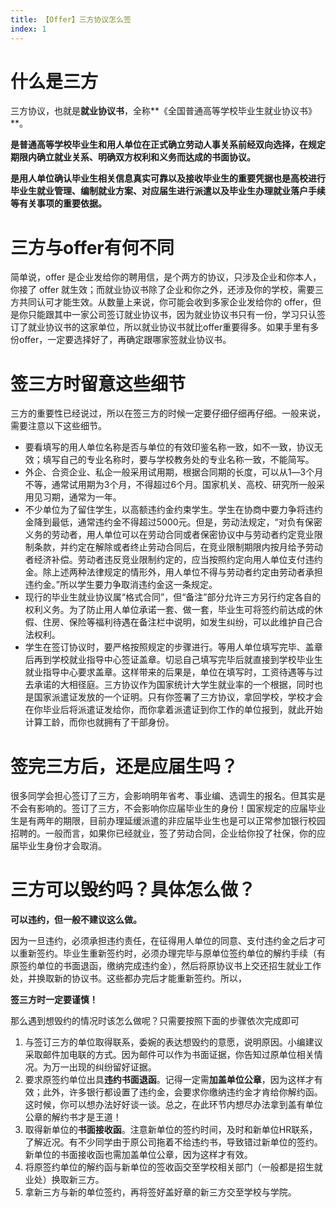 ```yaml
---
title: 【Offer】三方协议怎么签
index: 1
---
```


# 什么是三方

三方协议，也就是**就业协议书**，全称**《全国普通高等学校毕业生就业协议书》**。

**是普通高等学校毕业生和用人单位在正式确立劳动人事关系前经双向选择，在规定期限内确立就业关系、明确双方权利和义务而达成的书面协议。**

**是用人单位确认毕业生相关信息真实可靠以及接收毕业生的重要凭据也是高校进行毕业生就业管理、编制就业方案、对应届生进行派遣以及毕业生办理就业落户手续等有关事项的重要依据。**

# 三方与offer有何不同

简单说，offer 是企业发给你的聘用信，是个两方的协议，只涉及企业和你本人，你接了 offer 就生效；而就业协议书除了企业和你之外，还涉及你的学校，需要三方共同认可才能生效。从数量上来说，你可能会收到多家企业发给你的 offer，但是你只能跟其中一家公司签订就业协议书，因为就业协议书只有一份，学习只认签订了就业协议书的这家单位，所以就业协议书就比offer重要得多。如果手里有多份offer，一定要选择好了，再确定跟哪家签就业协议书。

# 签三方时留意这些细节

三方的重要性已经说过，所以在签三方的时候一定要仔细仔细再仔细。一般来说，需要注意以下这些细节。

- 要看填写的用人单位名称是否与单位的有效印鉴名称一致，如不一致，协议无效；填写自己的专业名称时，要与学校教务处的专业名称一致，不能简写。
- 外企、合资企业、私企一般采用试用期，根据合同期的长度，可以从1―3个月不等，通常试用期为3个月，不得超过6个月。国家机关、高校、研究所一般采用见习期，通常为一年。
- 不少单位为了留住学生，以高额违约金约束学生。学生在协商中要力争将违约金降到最低，通常违约金不得超过5000元。但是，劳动法规定，“对负有保密义务的劳动者，用人单位可以在劳动合同或者保密协议中与劳动者约定竞业限制条款，并约定在解除或者终止劳动合同后，在竞业限制期限内按月给予劳动者经济补偿。劳动者违反竞业限制约定的，应当按照约定向用人单位支付违约金。除上述两种法律规定的情形外，用人单位不得与劳动者约定由劳动者承担违约金。”所以学生要力争取消违约金这一条规定。
- 现行的毕业生就业协议属“格式合同”，但“备注”部分允许三方另行约定各自的权利义务。为了防止用人单位承诺一套、做一套，毕业生可将签约前达成的休假、住房、保险等福利待遇在备注栏中说明，如发生纠纷，可以此维护自己合法权利。
- 学生在签订协议时，要严格按照规定的步骤进行。等用人单位填写完毕、盖章后再到学校就业指导中心签证盖章。切忌自己填写完毕后就直接到学校毕业生就业指导中心要求盖章。这样带来的后果是，单位在填写时，工资待遇等与过去承诺的大相径庭。三方协议作为国家统计大学生就业率的一个根据，同时也是国家派遣证发放的一个证明。只有你签署了三方协议，拿回学校，学校才会在你毕业后将派遣证发给你，而你拿着派遣证到你工作的单位报到，就此开始计算工龄，而你也就拥有了干部身份。

# 签完三方后，还是应届生吗？

很多同学会担心签订了三方，会影响明年省考、事业编、选调生的报名。但其实是不会有影响的。签订了三方，不会影响你应届毕业生的身份！国家规定的应届毕业生是有两年的期限，目前办理延缓派遣的非应届毕业生也是可以正常参加银行校园招聘的。一般而言，如果你已经就业，签了劳动合同，企业给你投了社保，你的应届毕业生身份才会取消。

# 三方可以毁约吗？具体怎么做？

**可以违约，但一般不建议这么做。**

因为一旦违约，必须承担违约责任，在征得用人单位的同意、支付违约金之后才可以重新签约。毕业生重新签约时，必须办理完毕与原单位签约单位的解约手续（有原签约单位的书面退函，缴纳完成违约金），然后将原协议书上交还招生就业工作处，并换取新的协议书。这些都办完后才能重新签约。所以，

**签三方时一定要谨慎！**

那么遇到想毁约的情况时该怎么做呢？只需要按照下面的步骤依次完成即可

1. 与签订三方的单位取得联系，委婉的表达想毁约的意愿，说明原因。小编建议采取邮件加电联的方式。因为邮件可以作为书面证据，你告知过原单位相关情况。为万一出现的纠纷留好证据。
2. 要求原签约单位出具**违约书面退函**。记得一定需**加盖单位公章**，因为这样才有效；此外，许多银行都设置了违约金，会要求你缴纳违约金才肯给你解约函。这时候，你可以想办法好好谈一谈。总之，在此环节内想尽办法拿到盖有单位公章的解约书才是王道！
3. 取得新单位的**书面接收函**。注意新单位的签约时间，及时和新单位HR联系，了解近况。有不少同学由于原公司拖着不给违约书，导致错过新单位的签约。新单位的书面接收函也需加盖单位公章，因为这样才有效。
4. 将原签约单位的解约函与新单位的签收函交至学校相关部门（一般都是招生就业处）换取新三方。
5. 拿新三方与新的单位签约，再将签好盖好章的新三方交至学校与学院。